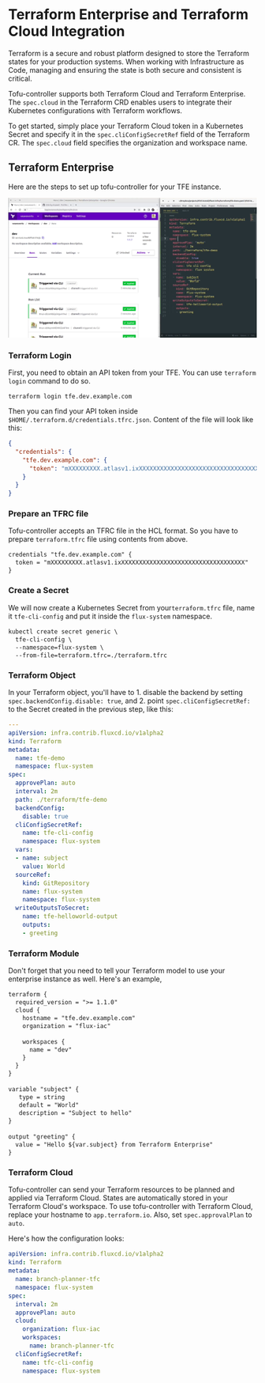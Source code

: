 # Terraform Enterprise and Terraform Cloud Integration

Terraform is a secure and robust platform designed to store the Terraform states 
for your production systems. When working with Infrastructure as Code, 
managing and ensuring the state is both secure and consistent is critical. 

Tofu-controller supports both Terraform Cloud and Terraform Enterprise. The `spec.cloud` in the Terraform CRD enables users to integrate their Kubernetes configurations with Terraform workflows.

To get started, simply place your Terraform Cloud token in a Kubernetes Secret
and specify it in the `spec.cliConfigSecretRef` field of the Terraform CR.
The `spec.cloud` field specifies the organization and workspace name.

## Terraform Enterprise

Here are the steps to set up tofu-controller for your TFE instance.

![](tfe_integration_01.png)

### Terraform Login

First, you need to obtain an API token from your TFE. You can use `terraform login` command to do so.

```shell
terraform login tfe.dev.example.com
```

Then you can find your API token inside `$HOME/.terraform.d/credentials.tfrc.json`.
Content of the file will look like this:

```json
{
  "credentials": {
    "tfe.dev.example.com": {
      "token": "mXXXXXXXXX.atlasv1.ixXXXXXXXXXXXXXXXXXXXXXXXXXXXXXXXXXXX"
    }
  }
}
```

### Prepare an TFRC file
Tofu-controller accepts an TFRC file in the HCL format. So you have to prepare `terraform.tfrc` file using contents from above.
```hcl
credentials "tfe.dev.example.com" {
  token = "mXXXXXXXXX.atlasv1.ixXXXXXXXXXXXXXXXXXXXXXXXXXXXXXXXXXXX"
}
```

### Create a Secret
We will now create a Kubernetes Secret from your`terraform.tfrc` file, 
name it `tfe-cli-config` and put it inside the `flux-system` namespace.

```shell
kubectl create secret generic \
  tfe-cli-config \
  --namespace=flux-system \
  --from-file=terraform.tfrc=./terraform.tfrc
```

### Terraform Object

In your Terraform object, you'll have to 1. disable the backend by setting `spec.backendConfig.disable: true`, and 2. point `spec.cliConfigSecretRef:` to the Secret created in the previous step, like this:

```yaml hl_lines="10-14"
---
apiVersion: infra.contrib.fluxcd.io/v1alpha2
kind: Terraform
metadata:
  name: tfe-demo
  namespace: flux-system
spec:
  approvePlan: auto
  interval: 2m
  path: ./terraform/tfe-demo
  backendConfig:
    disable: true
  cliConfigSecretRef:
    name: tfe-cli-config
    namespace: flux-system
  vars:
  - name: subject
    value: World
  sourceRef:
    kind: GitRepository
    name: flux-system
    namespace: flux-system
  writeOutputsToSecret:
    name: tfe-helloworld-output
    outputs:
    - greeting
```

### Terraform Module

Don't forget that you need to tell your Terraform model to use your enterprise instance as well. Here's an example,
```hcl
terraform {
  required_version = ">= 1.1.0"
  cloud {
    hostname = "tfe.dev.example.com"
    organization = "flux-iac"

    workspaces {
      name = "dev"
    }
  }
}

variable "subject" {
   type = string
   default = "World"
   description = "Subject to hello"
}

output "greeting" {
  value = "Hello ${var.subject} from Terraform Enterprise"
}
```

### Terraform Cloud

Tofu-controller can send your Terraform resources to be planned and applied via Terraform Cloud. 
States are automatically stored in your Terraform Cloud's workspace. 
To use tofu-controller with Terraform Cloud, replace your hostname to `app.terraform.io`. Also, set `spec.approvalPlan` to `auto`. 

Here's how the configuration looks:

```yaml
apiVersion: infra.contrib.fluxcd.io/v1alpha2
kind: Terraform
metadata:
  name: branch-planner-tfc
  namespace: flux-system
spec:
  interval: 2m
  approvePlan: auto
  cloud:
    organization: flux-iac
    workspaces:
      name: branch-planner-tfc
  cliConfigSecretRef:
    name: tfc-cli-config
    namespace: flux-system
```
